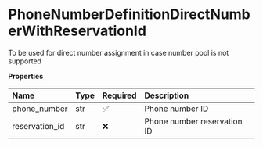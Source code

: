 # PhoneNumberDefinitionDirectNumberWithReservationId

To be used for direct number assignment in case number pool is not supported

**Properties**

| Name           | Type | Required | Description                 |
| :------------- | :--- | :------- | :-------------------------- |
| phone_number   | str  | ✅       | Phone number ID             |
| reservation_id | str  | ❌       | Phone number reservation ID |

<!-- This file was generated by liblab | https://liblab.com/ -->

